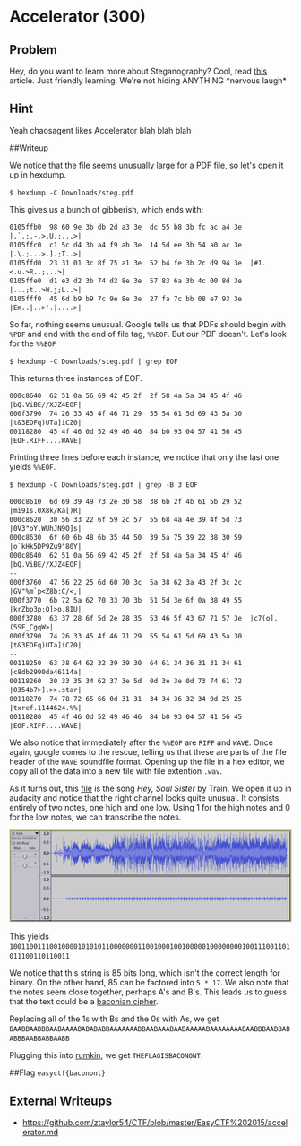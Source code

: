 # Accelerator (300)

## Problem

Hey, do you want to learn more about Steganography? Cool, read [this](https://mega.nz/#!sYt2SCTD!0PNX2SaWn5gDfrv3LlguHDMVJqKJbbJFk9WUrjpRROw) article. Just friendly learning. We're not hiding ANYTHING \*nervous laugh\*

## Hint

Yeah chaosagent likes Accelerator blah blah blah

##Writeup

We notice that the file seems unusually large for a PDF file, so let's open it up in hexdump.

`$ hexdump -C Downloads/steg.pdf`

This gives us a bunch of gibberish, which ends with:

```
0105ffb0  98 60 9e 3b db 2d a3 3e  dc 55 b8 3b fc ac a4 3e  |.`.;.-.>.U.;...>|
0105ffc0  c1 5c d4 3b a4 f9 ab 3e  14 5d ee 3b 54 a0 ac 3e  |.\.;...>.].;T..>|
0105ffd0  23 31 01 3c 8f 75 a1 3e  52 b4 fe 3b 2c d9 94 3e  |#1.<.u.>R..;,..>|
0105ffe0  d1 e3 d2 3b 74 d2 8e 3e  57 83 6a 3b 4c 00 8d 3e  |...;t..>W.j;L..>|
0105fff0  45 6d b9 b9 7c 9e 8e 3e  27 fa 7c bb 08 e7 93 3e  |Em..|..>'.|....>|
```

So far, nothing seems unusual. Google tells us that PDFs should begin with `%PDF` and end with the end of file tag, `%%EOF`. But our PDF doesn't. Let's look for the `%%EOF`

`$ hexdump -C Downloads/steg.pdf | grep EOF`

This returns three instances of EOF.

```
000c8640  62 51 0a 56 69 42 45 2f  2f 58 4a 5a 34 45 4f 46  |bQ.ViBE//XJZ4EOF|
000f3790  74 26 33 45 4f 46 71 29  55 54 61 5d 69 43 5a 30  |t&3EOFq)UTa]iCZ0|
00118280  45 4f 46 0d 52 49 46 46  84 b0 93 04 57 41 56 45  |EOF.RIFF....WAVE|
```

Printing three lines before each instance, we notice that only the last one yields `%%EOF`.

`$ hexdump -C Downloads/steg.pdf | grep -B 3 EOF`

```
000c8610  6d 69 39 49 73 2e 30 58  38 6b 2f 4b 61 5b 29 52  |mi9Is.0X8k/Ka[)R|
000c8620  30 56 33 22 6f 59 2c 57  55 68 4a 4e 39 4f 5d 73  |0V3"oY,WUhJN9O]s|
000c8630  6f 60 6b 48 6b 35 44 50  39 5a 75 39 22 38 30 59  |o`kHk5DP9Zu9"80Y|
000c8640  62 51 0a 56 69 42 45 2f  2f 58 4a 5a 34 45 4f 46  |bQ.ViBE//XJZ4EOF|
--
000f3760  47 56 22 25 6d 60 70 3c  5a 38 62 3a 43 2f 3c 2c  |GV"%m`p<Z8b:C/<,|
000f3770  6b 72 5a 62 70 33 70 3b  51 5d 3e 6f 0a 38 49 55  |krZbp3p;Q]>o.8IU|
000f3780  63 37 28 6f 5d 2e 28 35  53 46 5f 43 67 71 57 3e  |c7(o].(5SF_CgqW>|
000f3790  74 26 33 45 4f 46 71 29  55 54 61 5d 69 43 5a 30  |t&3EOFq)UTa]iCZ0|
--
00118250  63 38 64 62 32 39 39 30  64 61 34 36 31 31 34 61  |c8db2990da46114a|
00118260  30 33 35 34 62 37 3e 5d  0d 3e 3e 0d 73 74 61 72  |0354b7>].>>.star|
00118270  74 78 72 65 66 0d 31 31  34 34 36 32 34 0d 25 25  |txref.1144624.%%|
00118280  45 4f 46 0d 52 49 46 46  84 b0 93 04 57 41 56 45  |EOF.RIFF....WAVE|
```

We also notice that immediately after the `%%EOF` are `RIFF` and `WAVE`. Once again, google comes to the rescue, telling us that these are parts of the file header of the `WAVE` soundfile format. Opening up the file in a hex editor, we copy all of the data into a new file with file extention `.wav`.

As it turns out, this [file](files/train.wav) is the song *Hey, Soul Sister* by Train. We open it up in audacity and notice that the right channel looks quite unusual. It consists entirely of two notes, one high and one low. Using 1 for the high notes and 0 for the low notes, we can transcribe the notes.

![](screenshots/train.png)

This yields `1001100111001000010101011000000011001000100100000100000000100111001101011100110110011`

We notice that this string is 85 bits long, which isn't the correct length for binary. On the other hand, 85 can be factored into `5 * 17`. We also note that the notes seem close together, perhaps A's and B's. This leads us to guess that the text could be a [baconian cipher](https://en.wikipedia.org/wiki/Bacon%27s_cipher).

Replacing all of the 1s with Bs and the 0s with As, we get `BAABBAABBBAABAAAABABABABBAAAAAAABBAABAAABAABAAAAABAAAAAAAABAABBBAABBABABBBAABBABBAABB`

Plugging this into [rumkin](http://rumkin.com/tools/cipher/baconian.php), we get `THEFLAGISBACONONT`.

##Flag
`easyctf{baconont}`

## External Writeups

* https://github.com/ztaylor54/CTF/blob/master/EasyCTF%202015/accelerator.md
